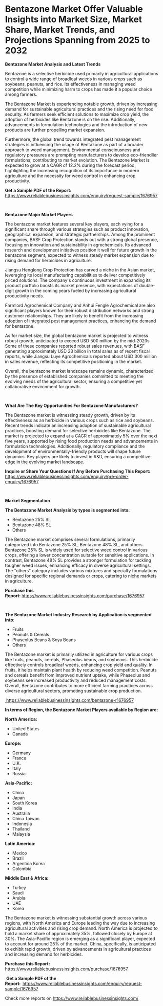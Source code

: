 <p><h1>Bentazone Market Offer Valuable Insights into Market Size, Market Share, Market Trends, and Projections Spanning from 2025 to 2032</h1></p><p><strong>Bentazone Market Analysis and Latest Trends</strong></p>
<p><p>Bentazone is a selective herbicide used primarily in agricultural applications to control a wide range of broadleaf weeds in various crops such as soybeans, peanuts, and rice. Its effectiveness in managing weed competition while minimizing harm to crops has made it a popular choice among farmers.</p><p>The Bentazone Market is experiencing notable growth, driven by increasing demand for sustainable agricultural practices and the rising need for food security. As farmers seek efficient solutions to maximize crop yield, the adoption of herbicides like Bentazone is on the rise. Additionally, advancements in formulation technologies and the introduction of new products are further propelling market expansion.</p><p>Furthermore, the global trend towards integrated pest management strategies is influencing the usage of Bentazone as part of a broader approach to weed management. Environmental consciousness and regulatory pressures are prompting manufacturers to develop eco-friendlier formulations, contributing to market evolution. The Bentazone Market is expected to grow at a CAGR of 12.2% during the forecast period, highlighting the increasing recognition of its importance in modern agriculture and the necessity for weed control in enhancing crop productivity.</p></p>
<p><strong>Get a Sample PDF of the Report:&nbsp;</strong> <a href="https://www.reliablebusinessinsights.com/enquiry/request-sample/1676957?utm_campaign=2252&utm_medium=2&utm_source=Github&utm_content=ia&utm_term=30012025&utm_id=bentazone">https://www.reliablebusinessinsights.com/enquiry/request-sample/1676957</a></p>
<p>&nbsp;</p>
<p><strong>Bentazone Major Market Players</strong></p>
<p><p>The bentazone market features several key players, each vying for a significant share through various strategies such as product innovation, geographical expansion, and strategic partnerships. Among the prominent companies, BASF Crop Protection stands out with a strong global presence, focusing on innovation and sustainability in agrochemicals. Its advanced research and development initiatives position it well for future growth in the bentazone segment, expected to witness steady market expansion due to rising demand for herbicides in agriculture.</p><p>Jiangsu Henglong Crop Protection has carved a niche in the Asian market, leveraging its local manufacturing capabilities to deliver competitively priced solutions. The company's continuous investment in expanding its product portfolio boosts its market presence, with expectations of double-digit growth in the coming years fueled by increasing agricultural productivity needs.</p><p>Farmlord Agrochemical Company and Anhui Fengle Agrochemical are also significant players known for their robust distribution networks and strong customer relationships. They are likely to benefit from the increasing adoption of integrated pest management practices, enhancing the demand for bentazone.</p><p>As for market size, the global bentazone market is projected to witness robust growth, anticipated to exceed USD 500 million by the mid-2020s. Some of these companies reported robust sales revenues, with BASF generating approximately USD 23 billion in total sales as of recent fiscal reports, while Jiangsu Luye Agrochemicals reported about USD 300 million in sales revenue, reflecting its competitive positioning in the market.</p><p>Overall, the bentazone market landscape remains dynamic, characterized by the presence of established companies committed to meeting the evolving needs of the agricultural sector, ensuring a competitive yet collaborative environment for growth.</p></p>
<p>&nbsp;</p>
<p><strong>What Are The Key Opportunities For Bentazone Manufacturers?</strong></p>
<p><p>The Bentazone market is witnessing steady growth, driven by its effectiveness as an herbicide in various crops such as rice and soybeans. Recent trends indicate an increasing adoption of sustainable agricultural practices, boosting demand for selective herbicides like Bentazone. The market is projected to expand at a CAGR of approximately 5% over the next five years, supported by rising food production needs and advancements in formulation technologies. Additionally, regulatory compliance and the development of environmentally-friendly products will shape future dynamics. Key players are likely to invest in R&D, ensuring a competitive edge in the evolving market landscape.</p></p>
<p><strong>Inquire or Share Your Questions If Any Before Purchasing This Report:</strong> <a href="https://www.reliablebusinessinsights.com/enquiry/pre-order-enquiry/1676957?utm_campaign=2252&utm_medium=2&utm_source=Github&utm_content=ia&utm_term=30012025&utm_id=bentazone">https://www.reliablebusinessinsights.com/enquiry/pre-order-enquiry/1676957</a></p>
<p>&nbsp;</p>
<p><strong>Market Segmentation</strong></p>
<p><strong>The Bentazone Market Analysis by types is segmented into:</strong></p>
<p><ul><li>Bentazone 25% SL</li><li>Bentazone 48% SL</li><li>Others</li></ul></p>
<p><p>The Bentazone market comprises several formulations, primarily categorized into Bentazone 25% SL, Bentazone 48% SL, and others. Bentazone 25% SL is widely used for selective weed control in various crops, offering a lower concentration suitable for sensitive applications. In contrast, Bentazone 48% SL provides a stronger formulation for tackling tougher weed issues, enhancing efficacy in diverse agricultural settings. The "others" category includes various mixtures and specialty formulations designed for specific regional demands or crops, catering to niche markets in agriculture.</p></p>
<p><strong>Purchase this Report:&nbsp;</strong><a href="https://www.reliablebusinessinsights.com/purchase/1676957?utm_campaign=2252&utm_medium=2&utm_source=Github&utm_content=ia&utm_term=30012025&utm_id=bentazone">https://www.reliablebusinessinsights.com/purchase/1676957</a></p>
<p>&nbsp;</p>
<p><strong>The Bentazone Market Industry Research by Application is segmented into:</strong></p>
<p><ul><li>Fruits</li><li>Peanuts & Cereals</li><li>Phaseolus Beans & Soya Beans</li><li>Others</li></ul></p>
<p><p>The Bentazone market is primarily utilized in agriculture for various crops like fruits, peanuts, cereals, Phaseolus beans, and soybeans. This herbicide effectively controls broadleaf weeds, enhancing crop yield and quality. In fruits, it helps maintain plant health by reducing weed competition. Peanuts and cereals benefit from improved nutrient uptake, while Phaseolus and soybeans see increased productivity and reduced management costs. Overall, Bentazone contributes to more efficient farming practices across diverse agricultural sectors, promoting sustainable crop production.</p></p>
<p><a href="https://www.reliablebusinessinsights.com/bentazone-r1676957?utm_campaign=2252&utm_medium=2&utm_source=Github&utm_content=ia&utm_term=30012025&utm_id=bentazone">&nbsp;https://www.reliablebusinessinsights.com/bentazone-r1676957</a></p>
<p><strong>In terms of Region, the Bentazone Market Players available by Region are:</strong></p>
<p>
    <p> <strong> North America: </strong>
        <ul>
            <li>United States</li>
            <li>Canada</li>
        </ul>
        </p> 
    <p> <strong> Europe: </strong>
        <ul>
            <li>Germany</li>
            <li>France</li>
            <li>U.K.</li>
            <li>Italy</li>
            <li>Russia</li>
        </ul>
        </p> 
    <p> <strong> Asia-Pacific: </strong>
        <ul>
            <li>China</li>
            <li>Japan</li>
            <li>South Korea</li>
            <li>India</li>
            <li>Australia</li>
            <li>China Taiwan</li>
            <li>Indonesia</li>
            <li>Thailand</li>
            <li>Malaysia</li>
        </ul>
        </p> 
    <p> <strong> Latin America: </strong>
        <ul>
            <li>Mexico</li>
            <li>Brazil</li>
            <li>Argentina Korea</li>
            <li>Colombia</li>
        </ul>
        </p> 
    <p> <strong> Middle East & Africa: </strong>
        <ul>
            <li>Turkey</li>
            <li>Saudi</li>
            <li>Arabia</li>
            <li>UAE</li>
            <li>Korea</li>
        </ul>
    </p>
    </p>
<p><p>The Bentazone market is witnessing substantial growth across various regions, with North America and Europe leading the way due to increasing agricultural activities and rising crop demand. North America is projected to hold a market share of approximately 35%, followed closely by Europe at 30%. The Asia-Pacific region is emerging as a significant player, expected to account for around 25% of the market. China, specifically, is anticipated to exhibit rapid growth, driven by advancements in agricultural practices and increasing demand for herbicides.</p></p>
<p><strong>Purchase this Report: </strong><a href="https://www.reliablebusinessinsights.com/purchase/1676957?utm_campaign=2252&utm_medium=2&utm_source=Github&utm_content=ia&utm_term=30012025&utm_id=bentazone">https://www.reliablebusinessinsights.com/purchase/1676957</a></p>
<p>&nbsp;<strong>Get a Sample PDF of the Report:&nbsp;&nbsp;</strong><a href="https://www.reliablebusinessinsights.com/enquiry/request-sample/1676957?utm_campaign=2252&utm_medium=2&utm_source=Github&utm_content=ia&utm_term=30012025&utm_id=bentazone">https://www.reliablebusinessinsights.com/enquiry/request-sample/1676957</a></p>
<p><strong></strong></p>
<p>Check more reports on <a href="https://www.reliablebusinessinsights.com/?utm_campaign=2252&utm_medium=2&utm_source=Github&utm_content=ia&utm_term=30012025&utm_id=bentazone">https://www.reliablebusinessinsights.com/</a></p>